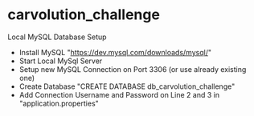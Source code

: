 # carvolution_challenge

Local MySQL Database Setup
- Install MySQL "https://dev.mysql.com/downloads/mysql/"
- Start Local MySql Server
- Setup new MySQL Connection on Port 3306 (or use already existing one)
- Create Database "CREATE DATABASE db_carvolution_challenge"
- Add Connection Username and Password on Line 2 and 3 in "application.properties"

